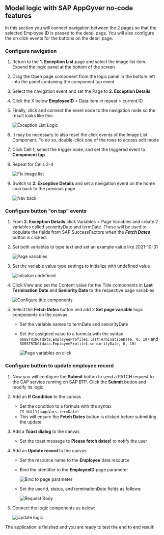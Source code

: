 ## Model logic with SAP AppGyver no-code features

In this section you will connect navigation between the 2 pages so that the selected Employee ID is passed to the detail page. You will also configure the on click events for the buttons on the detail page.

### Configure navigation

  1. Return to the **1. Exception List** page and select the image list item. Expand the logic panel at the bottom of the screen
  1. Drag the Open page component from the logic panel in the bottom left into the panel containing the component tap event
  1. Select the navigation event and set the Page to **2. Exception Details**
  1. Click the X below **EmployeeID** > Data item in repeat > current.ID
  1. Finally, click and connect the event node to the navigation node so the result looks like this:

     ![Exception List Logic](./images/1ExceptionListLogic.png)

  1. It may be necessary to also reset the click events of the Image List Component. To do so, double-click one of the rows to access edit mode
  1. Click Cell 1, select the trigger node, and set the triggered event to **Component tap**
  1. Repeat for Cells 2-4

     ![Fix image list](./images/2ResetClickEvent.png)

  1. Switch to **2. Exception Details** and set a navigation event on the home icon back to the previous page

     ![Nav back](./images/3NavigateBack.png)

### Configure button "on tap" events

  1. From **2. Exception Details** click Variables > Page Variables and create 2 variables called seniorityDate and termDate. These will be used to populate the fields from SAP SuccessFactors when the ***Fetch Dates*** button is clicked.
  1. Set both variables to type text and set an example value like 2021-10-31

     ![Page variables](./images/4PageVariables.png)

  2. Set the variable value type settings to initialize with undefined value

     ![Initialize undefined](./images/42undefinedvalue.png)

  3. Click View and set the Content value for the Title components in **Last Termination Date** and **Seniority Date** to the respective page variables

     ![Configure title components](./images/5TextToVars.png)

  4. Select the ***Fetch Dates*** button and add 2 **Set page variable** logic components on the canvas
     - Set the variable names to termDate and seniorityDate
     - Set the assigned value to a formula with the syntax ```SUBSTRING(data.EmployeeProfile1.lastTerminationDate, 0, 10)``` and ```SUBSTRING(data.EmployeeProfile1.seniorityDate, 0, 10)```

       ![Page variables on click](./images/6SetVariablesOnClick.png)

### Configure button to update employee record

  1. Now you will configure the **Submit** button to send a PATCH request to the CAP service running on SAP BTP. Click the **Submit** button and modify its logic
  1. Add an **If Condition** to the canvas
     - Set the condition to a formula with the syntax ```IS_NULLY(pageVars.termDate)```
     - This will ensure the **Fetch Dates** button is clicked before submitting the update
  1. Add a **Toast dialog** to the canvas
     - Set the toast message to **Please fetch dates!** to notify the user
  1. Add an **Update record** to the canvas
     - Set the resource name to the **Employee** data resource
     - Bind the identifier to the **EmployeeID** page parameter

       ![Bind to page parameter](./images/7updateidentifier.png)

     - Set the userId, status, and terminationDate fields as follows:

       ![Request Body](./images/8requestbody.png)

  1. Connect the logic components as below:

     ![Update logic](./images/9updatesummary.png)

The application is finished and you are ready to test the end to end result!
